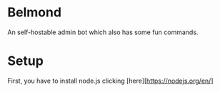 # Belmond

An self-hostable admin bot which also has some fun commands.

# Setup
First, you have to install node.js clicking [here][https://nodejs.org/en/]
